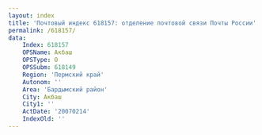 ```yaml
---
layout: index
title: 'Почтовый индекс 618157: отделение почтовой связи Почты России'
permalink: /618157/
data:
    Index: 618157
    OPSName: Акбаш
    OPSType: О
    OPSSubm: 618149
    Region: 'Пермский край'
    Autonom: ''
    Area: 'Бардымский район'
    City: Акбаш
    City1: ''
    ActDate: '20070214'
    IndexOld: ''
---
```

